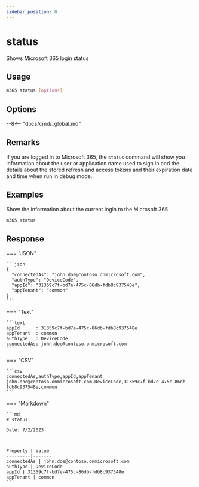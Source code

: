 ```yaml
---
sidebar_position: 0
---
```


# status

Shows Microsoft 365 login status

## Usage

```sh
m365 status [options]
```

## Options

--8<-- "docs/cmd/_global.md"

## Remarks

If you are logged in to Microsoft 365, the `status` command will show you information about the user or application name used to sign in and the details about the stored refresh and access tokens and their expiration date and time when run in debug mode.

## Examples

Show the information about the current login to the Microsoft 365

```sh
m365 status
```

## Response

=== "JSON"

    ```json
    {
      "connectedAs": "john.doe@contoso.onmicrosoft.com",
      "authType": "DeviceCode",
      "appId": "31359c7f-bd7e-475c-86db-fdb8c937548e",
      "appTenant": "common"
    }
    ```

=== "Text"

    ```text
    appId      : 31359c7f-bd7e-475c-86db-fdb8c937548e
    appTenant  : common
    authType   : DeviceCode
    connectedAs: john.doe@contoso.onmicrosoft.com
    ```

=== "CSV"

    ```csv
    connectedAs,authType,appId,appTenant
    john.doe@contoso.onmicrosoft.com,DeviceCode,31359c7f-bd7e-475c-86db-fdb8c937548e,common
    ```

=== "Markdown"

    ```md
    # status

    Date: 7/2/2023



    Property | Value
    ---------|-------
    connectedAs | john.doe@contoso.onmicrosoft.com
    authType | DeviceCode
    appId | 31359c7f-bd7e-475c-86db-fdb8c937548e
    appTenant | common
    ```
